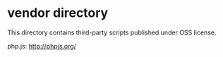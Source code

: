 # vendor directory

This directory contains third-party scripts published under OSS license.

php.js:
  http://phpjs.org/
  


